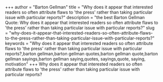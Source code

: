+++
author = "Barton Gellman"
title = "Why does it appear that interested readers so often attribute flaws to 'the press' rather than taking particular issue with particular reports?"
description = "the best Barton Gellman Quote: Why does it appear that interested readers so often attribute flaws to 'the press' rather than taking particular issue with particular reports?"
slug = "why-does-it-appear-that-interested-readers-so-often-attribute-flaws-to-the-press-rather-than-taking-particular-issue-with-particular-reports?"
keywords = "Why does it appear that interested readers so often attribute flaws to 'the press' rather than taking particular issue with particular reports?,barton gellman,barton gellman quotes,barton gellman quote,barton gellman sayings,barton gellman saying,quotes, sayings,quote, saying, motivation"
+++
Why does it appear that interested readers so often attribute flaws to 'the press' rather than taking particular issue with particular reports?
